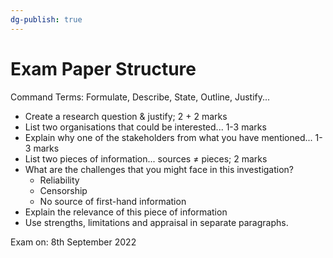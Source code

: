 ```yaml
---
dg-publish: true
---
```

# Exam Paper Structure
Command Terms: Formulate, Describe, State, Outline, Justify...
- Create a research question & justify; 2 + 2 marks
- List two organisations that could be interested... 1-3 marks
- Explain why one of the stakeholders from what you have mentioned... 1-3 marks
- List two pieces of information... sources $\neq$ pieces; 2 marks
- What are the challenges that you might face in this investigation? 
	- Reliability
	- Censorship
	- No source of first-hand information
- Explain the relevance of this piece of information 
- Use strengths, limitations and appraisal in separate paragraphs. 

Exam on: 8th September 2022


